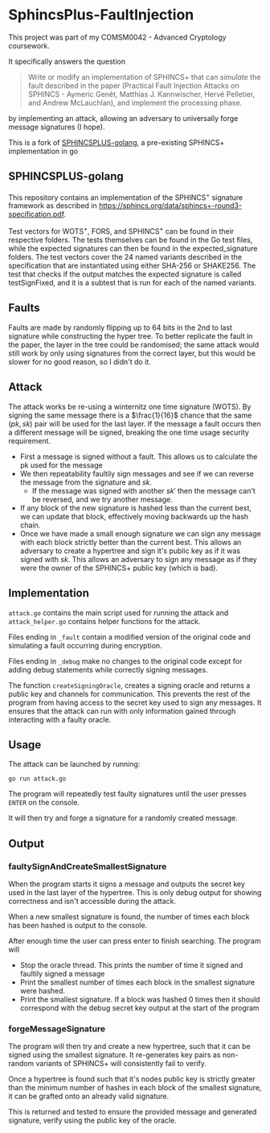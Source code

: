 # SphincsPlus-FaultInjection

This project was part of my COMSM0042 - Advanced Cryptology coursework.

It specifically answers the question 
> Write or modify an implementation of SPHINCS+ that can _simulate_ the fault
described in the paper (Practical Fault Injection Attacks on SPHINCS - Aymeric Genêt, Matthias J. Kannwischer, Hervé Pelletier, and Andrew McLauchlan), and implement the processing phase.

by implementing an attack, allowing an adversary to universally forge message signatures (I hope).

This is a fork of [SPHINCSPLUS-golang](https://github.com/kasperdi/SPHINCSPLUS-golang), a pre-existing SPHINCS+ implementation in go

## SPHINCSPLUS-golang

This repository contains an implementation of the SPHINCS<sup>+</sup> signature framework as described in https://sphincs.org/data/sphincs+-round3-specification.pdf.

Test vectors for WOTS<sup>+</sup>, FORS, and SPHINCS<sup>+</sup> can be found in their respective folders. The tests themselves can be found in the Go test files, while the expected signatures can then be found in the expected_signature folders. The test vectors cover the 24 named variants described in the specification that are instantiated using either SHA-256 or SHAKE256. The test that checks if the output matches the expected signature is called testSignFixed, and it is a subtest that is run for each of the named variants.

## Faults
Faults are made by randomly flipping up to 64 bits in the 2nd to last signature while constructing the hyper tree. To better replicate the fault in the paper, the layer in the tree could be randomised; the same attack would still work by only using signatures from the correct layer, but this would be slower for no good reason, so I didn't do it.

## Attack
The attack works be re-using a winternitz one time signature (WOTS). By signing the same message there is a $\frac{1}{16}$ chance that the same $(pk, sk)$ pair will be used for the last layer. If the message a fault occurs then a different message will be signed, breaking the one time usage security requirement.

- First a message is signed without a fault. This allows us to calculate the pk used for the message
- We then repeatability faultily sign messages and see if we can reverse the message from the signature and $sk$.
  - If the message was signed with another $sk'$ then the message can't be reversed, and we try another message.
- If any block of the new signature is hashed less than the current best, we can update that block, effectively moving backwards up the hash chain.
- Once we have made a small enough signature we can sign any message with each block strictly better than the current best. This allows an adversary to create a hypertree and sign it's public key as if it was signed with $sk$. This allows an adversary to sign any message as if they were the owner of the SPHINCS+ public key (which is bad).

## Implementation
`attack.go` contains the main script used for running the attack and `attack_helper.go` contains helper functions for the attack.

Files ending in `_fault` contain a modified version of the original code and simulating a fault occurring during encryption.

Files ending in `_debug` make no changes to the original code except for adding debug statements while correctly signing messages.

The function `createSigningOracle`, creates a signing oracle and returns a public key and channels for communication. This prevents the rest of the program from having access to the secret key used to sign any messages. It ensures that the attack can run with only information gained through interacting with a faulty oracle.

## Usage

The attack can be launched by running:
```
go run attack.go
```
The program will repeatedly test faulty signatures until the user presses `ENTER` on the console.

It will then try and forge a signature for a randomly created message.

## Output

### faultySignAndCreateSmallestSignature
When the program starts it signs a message and outputs the secret key used in the last layer of the hypertree. This is only debug output for showing correctness and isn't accessible during the attack.

When a new smallest signature is found, the number of times each block has been hashed is output to the console.

After enough time the user can press enter to finish searching. The program will
- Stop the oracle thread. This prints the number of time it signed and faultily signed a message
- Print the smallest number of times each block in the smallest signature were hashed.
- Print the smallest signature. If a block was hashed $0$ times then it should correspond with the debug secret key output at the start of the program 

### forgeMessageSignature

The program will then try and create a new hypertree, such that it can be signed using the smallest signature. It re-generates key pairs as non-random variants of SPHINCS+ will consistently fail to verify.

Once a hypertree is found such that it's nodes public key is strictly greater than the minimum number of hashes in each block of the smallest signature, it can be grafted onto an already valid signature.

This is returned and tested to ensure the provided message and generated signature, verify using the public key of the oracle.
